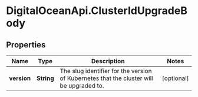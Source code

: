 # DigitalOceanApi.ClusterIdUpgradeBody

## Properties
Name | Type | Description | Notes
------------ | ------------- | ------------- | -------------
**version** | **String** | The slug identifier for the version of Kubernetes that the cluster will be upgraded to. | [optional] 
